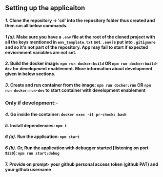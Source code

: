 ## Setting up the applicaiton
#### _1._ Clone the repository -> 'cd' into the repository folder thus created and then run all below commands.
#### _1 (a)._ Make sure you have a `.env` file at the root of the cloned project with all the keys mentioned in `env_template.txt` set. `.env` is put into `.gitignore` and so it's not part of the repository. App may fail to start if expected enviornment variables are not set.
#### _2._ Build the docker image: `npm run docker:build` OR `npm run docker:build-dev` for development enablement. More information about development given in below sections.
#### _3._ Create and run container from the image: `npm run docker:run` OR `npm run docker:run-dev` to start container with development enablement

### Only if development:-
#### _4._ Go inside the container: `docker exec -it pr-checks bash`
#### _5._ Install dependencies: `npm i`
#### _6 (a)._ Run the application: `npm start`
#### _6 (b)._ Or, Run the application with debugger started [listening on port `9229`]: `npm run start:debug`
#### 7. Provide on prompt- your github personal access token (github PAT) and your github username
